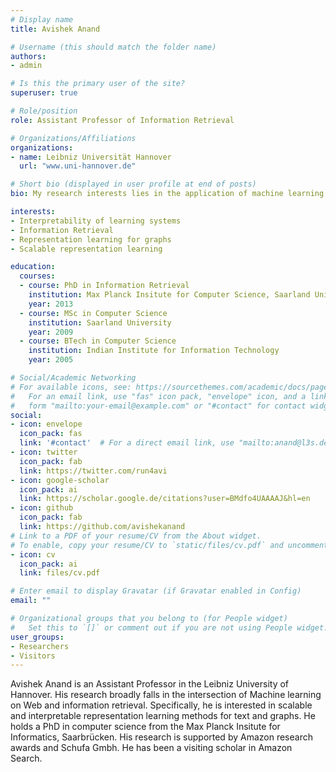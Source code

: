 ```yaml
---
# Display name
title: Avishek Anand

# Username (this should match the folder name)
authors:
- admin

# Is this the primary user of the site?
superuser: true

# Role/position
role: Assistant Professor of Information Retrieval

# Organizations/Affiliations
organizations:
- name: Leibniz Universität Hannover
  url: "www.uni-hannover.de"

# Short bio (displayed in user profile at end of posts)
bio: My research interests lies in the application of machine learning in problems relating to information retrieval and the Web.

interests:
- Interpretability of learning systems
- Information Retrieval
- Representation learning for graphs
- Scalable representation learning

education:
  courses:
  - course: PhD in Information Retrieval
    institution: Max Planck Insitute for Computer Science, Saarland University
    year: 2013
  - course: MSc in Computer Science
    institution: Saarland University
    year: 2009
  - course: BTech in Computer Science
    institution: Indian Institute for Information Technology
    year: 2005

# Social/Academic Networking
# For available icons, see: https://sourcethemes.com/academic/docs/page-builder/#icons
#   For an email link, use "fas" icon pack, "envelope" icon, and a link in the
#   form "mailto:your-email@example.com" or "#contact" for contact widget.
social:
- icon: envelope
  icon_pack: fas
  link: '#contact'  # For a direct email link, use "mailto:anand@l3s.de".
- icon: twitter
  icon_pack: fab
  link: https://twitter.com/run4avi
- icon: google-scholar
  icon_pack: ai
  link: https://scholar.google.de/citations?user=BMdfo4UAAAAJ&hl=en
- icon: github
  icon_pack: fab
  link: https://github.com/avishekanand
# Link to a PDF of your resume/CV from the About widget.
# To enable, copy your resume/CV to `static/files/cv.pdf` and uncomment the lines below.
- icon: cv
  icon_pack: ai
  link: files/cv.pdf

# Enter email to display Gravatar (if Gravatar enabled in Config)
email: ""

# Organizational groups that you belong to (for People widget)
#   Set this to `[]` or comment out if you are not using People widget.
user_groups:
- Researchers
- Visitors
---
```


Avishek Anand is an Assistant Professor in the Leibniz University of Hannover.  His research broadly falls in the intersection of Machine learning on Web and information retrieval. Specifically, he is interested in scalable and interpretable representation learning methods for text and graphs. He holds a PhD in computer science from the Max Planck Insitute for Informatics, Saarbrücken. His research is supported by Amazon research awards and Schufa Gmbh. He has been a visiting scholar in Amazon Search. 

